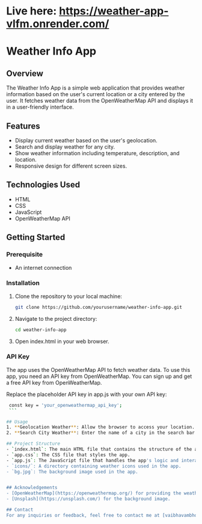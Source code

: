 # Live here: https://weather-app-vlfm.onrender.com/


# Weather Info App

## Overview
The Weather Info App is a simple web application that provides weather information based on the user's current location or a city entered by the user. It fetches weather data from the OpenWeatherMap API and displays it in a user-friendly interface.

## Features
- Display current weather based on the user's geolocation.
- Search and display weather for any city.
- Show weather information including temperature, description, and location.
- Responsive design for different screen sizes.

## Technologies Used
- HTML
- CSS
- JavaScript
- OpenWeatherMap API

## Getting Started
### Prerequisite
- An internet connection

### Installation
1. Clone the repository to your local machine:
    ```bash
    git clone https://github.com/yourusername/weather-info-app.git
    ```
2. Navigate to the project directory:
    ```bash
    cd weather-info-app
    ```
3. Open index.html in your web browser.
   
### API Key
The app uses the OpenWeatherMap API to fetch weather data. To use this app, you need an API key from OpenWeatherMap. You can sign up and get a free API key from OpenWeatherMap.

Replace the placeholder API key in app.js with your own API key:
   ```bash
    const key = 'your_openweathermap_api_key';
    ```

## Usage
1. **Geolocation Weather**: Allow the browser to access your location. The app will automatically fetch and display the weather information for your current location.
2. **Search City Weather**: Enter the name of a city in the search bar and press Enter. The app will fetch and display the weather information for the entered city.

## Project Structure
- `index.html`: The main HTML file that contains the structure of the app.
- `app.css`: The CSS file that styles the app.
- `app.js`: The JavaScript file that handles the app's logic and interactions.
- `icons/`: A directory containing weather icons used in the app.
- `bg.jpg`: The background image used in the app.


## Acknowledgements
- [OpenWeatherMap](https://openweathermap.org/) for providing the weather API.
- [Unsplash](https://unsplash.com/) for the background image.

## Contact
For any inquiries or feedback, feel free to contact me at [vaibhavambhore46@gmail.com](mailto:vaibhavambhore46@gmail.com).

